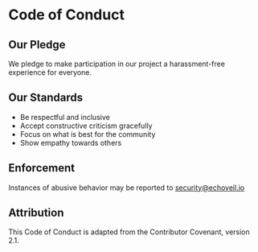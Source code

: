 # Code of Conduct

## Our Pledge

We pledge to make participation in our project a harassment-free experience for everyone.

## Our Standards

- Be respectful and inclusive
- Accept constructive criticism gracefully
- Focus on what is best for the community
- Show empathy towards others

## Enforcement

Instances of abusive behavior may be reported to security@echoveil.io

## Attribution

This Code of Conduct is adapted from the Contributor Covenant, version 2.1.

